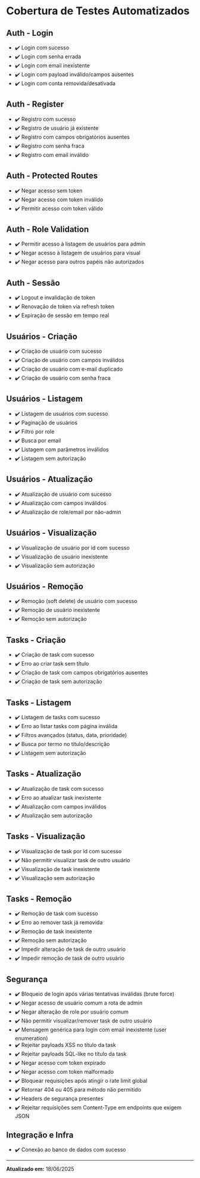 # Cobertura de Testes Automatizados

## Auth - Login
- ✔️ Login com sucesso
- ✔️ Login com senha errada
- ✔️ Login com email inexistente
- ✔️ Login com payload inválido/campos ausentes
- ✔️ Login com conta removida/desativada

## Auth - Register
- ✔️ Registro com sucesso
- ✔️ Registro de usuário já existente
- ✔️ Registro com campos obrigatórios ausentes
- ✔️ Registro com senha fraca
- ✔️ Registro com email inválido

## Auth - Protected Routes
- ✔️ Negar acesso sem token
- ✔️ Negar acesso com token inválido
- ✔️ Permitir acesso com token válido

## Auth - Role Validation
- ✔️ Permitir acesso à listagem de usuários para admin
- ✔️ Negar acesso à listagem de usuários para visual
- ✔️ Negar acesso para outros papéis não autorizados

## Auth - Sessão
- ✔️ Logout e invalidação de token
- ✔️ Renovação de token via refresh token
- ✔️ Expiração de sessão em tempo real

## Usuários - Criação
- ✔️ Criação de usuário com sucesso
- ✔️ Criação de usuário com campos inválidos
- ✔️ Criação de usuário com e-mail duplicado
- ✔️ Criação de usuário com senha fraca

## Usuários - Listagem
- ✔️ Listagem de usuários com sucesso
- ✔️ Paginação de usuários
- ✔️ Filtro por role
- ✔️ Busca por email
- ✔️ Listagem com parâmetros inválidos
- ✔️ Listagem sem autorização

## Usuários - Atualização
- ✔️ Atualização de usuário com sucesso
- ✔️ Atualização com campos inválidos
- ✔️ Atualização de role/email por não-admin

## Usuários - Visualização
- ✔️ Visualização de usuário por id com sucesso
- ✔️ Visualização de usuário inexistente
- ✔️ Visualização sem autorização

## Usuários - Remoção
- ✔️ Remoção (soft delete) de usuário com sucesso
- ✔️ Remoção de usuário inexistente
- ✔️ Remoção sem autorização

## Tasks - Criação
- ✔️ Criação de task com sucesso
- ✔️ Erro ao criar task sem título
- ✔️ Criação de task com campos obrigatórios ausentes
- ✔️ Criação de task sem autorização

## Tasks - Listagem
- ✔️ Listagem de tasks com sucesso
- ✔️ Erro ao listar tasks com página inválida
- ✔️ Filtros avançados (status, data, prioridade)
- ✔️ Busca por termo no título/descrição
- ✔️ Listagem sem autorização

## Tasks - Atualização
- ✔️ Atualização de task com sucesso
- ✔️ Erro ao atualizar task inexistente
- ✔️ Atualização com campos inválidos
- ✔️ Atualização sem autorização

## Tasks - Visualização
- ✔️ Visualização de task por id com sucesso
- ✔️ Não permitir visualizar task de outro usuário
- ✔️ Visualização de task inexistente
- ✔️ Visualização sem autorização

## Tasks - Remoção
- ✔️ Remoção de task com sucesso
- ✔️ Erro ao remover task já removida
- ✔️ Remoção de task inexistente
- ✔️ Remoção sem autorização
- ✔️ Impedir alteração de task de outro usuário
- ✔️ Impedir remoção de task de outro usuário

## Segurança
- ✔️ Bloqueio de login após várias tentativas inválidas (brute force)
- ✔️ Negar acesso de usuário comum a rota de admin
- ✔️ Negar alteração de role por usuário comum
- ✔️ Não permitir visualizar/remover task de outro usuário
- ✔️ Mensagem genérica para login com email inexistente (user enumeration)
- ✔️ Rejeitar payloads XSS no título da task
- ✔️ Rejeitar payloads SQL-like no título da task
- ✔️ Negar acesso com token expirado
- ✔️ Negar acesso com token malformado
- ✔️ Bloquear requisições após atingir o rate limit global
- ✔️ Retornar 404 ou 405 para método não permitido
- ✔️ Headers de segurança presentes
- ✔️ Rejeitar requisições sem Content-Type em endpoints que exigem JSON

## Integração e Infra
- ✔️ Conexão ao banco de dados com sucesso


---

**Atualizado em:** 18/06/2025
